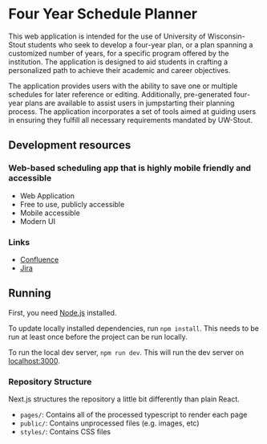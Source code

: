 # Four Year Schedule Planner
This web application is intended for the use of University of Wisconsin-Stout students who seek to develop a four-year plan, or a plan spanning a customized number of years, for a specific program offered by the institution. The application is designed to aid students in crafting a personalized path to achieve their academic and career objectives.

The application provides users with the ability to save one or multiple schedules for later reference or editing. Additionally, pre-generated four-year plans are available to assist users in jumpstarting their planning process. The application incorporates a set of tools aimed at guiding users in ensuring they fulfill all necessary requirements mandated by UW-Stout.
## Development resources

### Web-based scheduling app that is highly mobile friendly and accessible

- Web Application
- Free to use, publicly accessible
- Mobile accessible
- Modern UI

### Links

- [Confluence](https://schedule-planner-capstone.atlassian.net/l/cp/Aw0TPPu3)
- [Jira](https://schedule-planner-capstone.atlassian.net/jira/software/projects/TIME/boards/2)

## Running

First, you need [Node.js](https://nodejs.org/en/download/) installed.

To update locally installed dependencies, run `npm install`. This needs to be
run at least once before the project can be run locally.

To run the local dev server, `npm run dev`. This will run the dev server on
[localhost:3000](http://localhost:3000/).

### Repository Structure

Next.js structures the repository a little bit differently than plain React.

- `pages/`: Contains all of the processed typescript to render each page
- `public/`: Contains unprocessed files (e.g. images, etc)
- `styles/`: Contains CSS files


